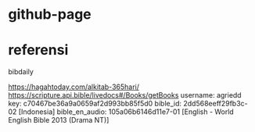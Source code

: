 # github-page


# referensi
bibdaily

https://hagahtoday.com/alkitab-365hari/
https://scripture.api.bible/livedocs#/Books/getBooks
username: agriedd
key: c70467be36a9a0659af2d993bb85f5d0
bible_id: 2dd568eeff29fb3c-02 [Indonesia]
bible_en_audio: 105a06b6146d11e7-01 [English - World English Bible 2013 (Drama NT)]